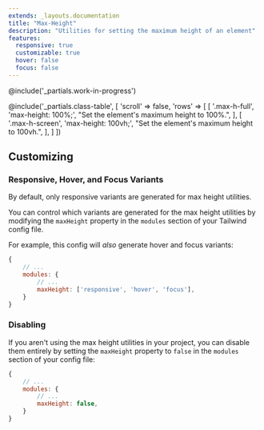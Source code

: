 ```yaml
---
extends: _layouts.documentation
title: "Max-Height"
description: "Utilities for setting the maximum height of an element"
features:
  responsive: true
  customizable: true
  hover: false
  focus: false
---
```


@include('_partials.work-in-progress')

@include('_partials.class-table', [
  'scroll' => false,
  'rows' => [
    [
      '.max-h-full',
      'max-height: 100%;',
      "Set the element's maximum height to 100%.",
    ],
    [
      '.max-h-screen',
      'max-height: 100vh;',
      "Set the element's maximum height to 100vh.",
    ],
  ]
])

## Customizing

### Responsive, Hover, and Focus Variants

By default, only responsive variants are generated for max height utilities.

You can control which variants are generated for the max height utilities by modifying the `maxHeight` property in the `modules` section of your Tailwind config file.

For example, this config will _also_ generate hover and focus variants:

```js
{
    // ...
    modules: { 
        // ...
        maxHeight: ['responsive', 'hover', 'focus'],
    }
}
```

### Disabling

If you aren't using the max height utilities in your project, you can disable them entirely by setting the `maxHeight` property to `false` in the `modules` section of your config file:

```js
{
    // ...
    modules: {
        // ...
        maxHeight: false,
    }
}
```
